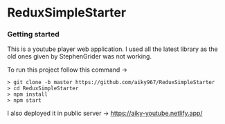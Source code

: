 # ReduxSimpleStarter

### Getting started
This is a youtube player web application. I used all the latest library as the old ones given by StephenGrider was not working.

To run this project follow this command ->

```
> git clone -b master https://github.com/aiky967/ReduxSimpleStarter
> cd ReduxSimpleStarter
> npm install
> npm start
```
I also deployed it in public server -> https://aiky-youtube.netlify.app/


